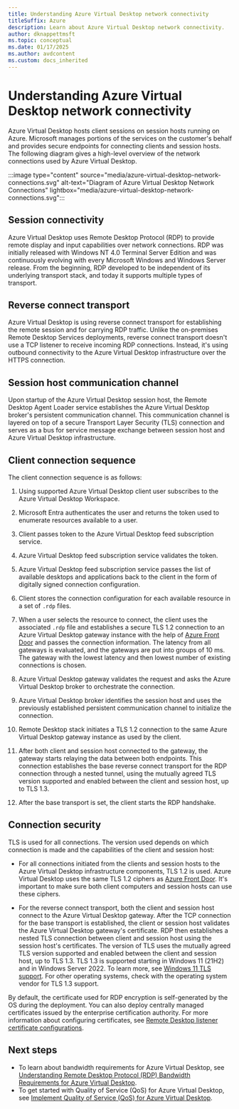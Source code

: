 ```yaml
---
title: Understanding Azure Virtual Desktop network connectivity
titleSuffix: Azure
description: Learn about Azure Virtual Desktop network connectivity.
author: dknappettmsft
ms.topic: conceptual
ms.date: 01/17/2025
ms.author: avdcontent
ms.custom: docs_inherited
---
```


# Understanding Azure Virtual Desktop network connectivity

Azure Virtual Desktop hosts client sessions on session hosts running on Azure. Microsoft manages portions of the services on the customer's behalf and provides secure endpoints for connecting clients and session hosts. The following diagram gives a high-level overview of the network connections used by Azure Virtual Desktop.

:::image type="content" source="media/azure-virtual-desktop-network-connections.svg" alt-text="Diagram of Azure Virtual Desktop Network Connections" lightbox="media/azure-virtual-desktop-network-connections.svg":::

## Session connectivity

Azure Virtual Desktop uses Remote Desktop Protocol (RDP) to provide remote display and input capabilities over network connections. RDP was initially released with Windows NT 4.0 Terminal Server Edition and was continuously evolving with every Microsoft Windows and Windows Server release. From the beginning, RDP developed to be independent of its underlying transport stack, and today it supports multiple types of transport.

## Reverse connect transport

Azure Virtual Desktop is using reverse connect transport for establishing the remote session and for carrying RDP traffic. Unlike the on-premises Remote Desktop Services deployments, reverse connect transport doesn't use a TCP listener to receive incoming RDP connections. Instead, it's using outbound connectivity to the Azure Virtual Desktop infrastructure over the HTTPS connection.

## Session host communication channel

Upon startup of the Azure Virtual Desktop session host, the Remote Desktop Agent Loader service establishes the Azure Virtual Desktop broker's persistent communication channel. This communication channel is layered on top of a secure Transport Layer Security (TLS) connection and serves as a bus for service message exchange between session host and Azure Virtual Desktop infrastructure.

## Client connection sequence

The client connection sequence is as follows:

1. Using supported Azure Virtual Desktop client user subscribes to the Azure Virtual Desktop Workspace.

1. Microsoft Entra authenticates the user and returns the token used to enumerate resources available to a user.

1. Client passes token to the Azure Virtual Desktop feed subscription service.

1. Azure Virtual Desktop feed subscription service validates the token.

1. Azure Virtual Desktop feed subscription service passes the list of available desktops and applications back to the client in the form of digitally signed connection configuration.

1. Client stores the connection configuration for each available resource in a set of `.rdp` files.

1. When a user selects the resource to connect, the client uses the associated `.rdp` file and establishes a secure TLS 1.2 connection to an Azure Virtual Desktop gateway instance with the help of [Azure Front Door](../frontdoor/concept-end-to-end-tls.md#supported-cipher-suites) and passes the connection information. The latency from all gateways is evaluated, and the gateways are put into groups of 10 ms. The gateway with the lowest latency and then lowest number of existing connections is chosen.

1. Azure Virtual Desktop gateway validates the request and asks the Azure Virtual Desktop broker to orchestrate the connection.

1. Azure Virtual Desktop broker identifies the session host and uses the previously established persistent communication channel to initialize the connection.

1. Remote Desktop stack initiates a TLS 1.2 connection to the same Azure Virtual Desktop gateway instance as used by the client.

1. After both client and session host connected to the gateway, the gateway starts relaying the data between both endpoints. This connection establishes the base reverse connect transport for the RDP connection through a nested tunnel, using the mutually agreed TLS version supported and enabled between the client and session host, up to TLS 1.3.

1. After the base transport is set, the client starts the RDP handshake.

## Connection security

TLS is used for all connections. The version used depends on which connection is made and the capabilities of the client and session host:

- For all connections initiated from the clients and session hosts to the Azure Virtual Desktop infrastructure components, TLS 1.2 is used. Azure Virtual Desktop uses the same TLS 1.2 ciphers as [Azure Front Door](../frontdoor/concept-end-to-end-tls.md#supported-cipher-suites). It's important to make sure both client computers and session hosts can use these ciphers.

- For the reverse connect transport, both the client and session host connect to the Azure Virtual Desktop gateway. After the TCP connection for the base transport is established, the client or session host validates the Azure Virtual Desktop gateway's certificate. RDP then establishes a nested TLS connection between client and session host using the session host's certificates. The version of TLS uses the mutually agreed TLS version supported and enabled between the client and session host, up to TLS 1.3. TLS 1.3 is supported starting in Windows 11 (21H2) and in Windows Server 2022. To learn more, see [Windows 11 TLS support](/windows/win32/secauthn/tls-cipher-suites-in-windows-11). For other operating systems, check with the operating system vendor for TLS 1.3 support.

By default, the certificate used for RDP encryption is self-generated by the OS during the deployment. You can also deploy centrally managed certificates issued by the enterprise certification authority. For more information about configuring certificates, see [Remote Desktop listener certificate configurations](/troubleshoot/windows-server/remote/remote-desktop-listener-certificate-configurations).

## Next steps

* To learn about bandwidth requirements for Azure Virtual Desktop, see [Understanding Remote Desktop Protocol (RDP) Bandwidth Requirements for Azure Virtual Desktop](rdp-bandwidth.md).
* To get started with Quality of Service (QoS) for Azure Virtual Desktop, see [Implement Quality of Service (QoS) for Azure Virtual Desktop](rdp-quality-of-service-qos.md).
